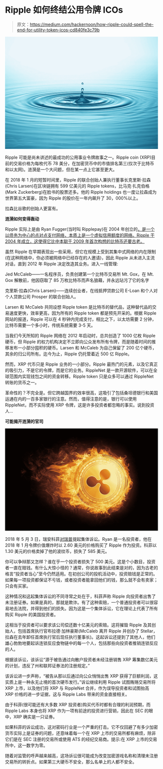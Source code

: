 # Ripple 如何终结公用令牌 ICOs

> 原文：<https://medium.com/hackernoon/how-ripple-could-spell-the-end-for-utility-token-icos-cd840fe3c79b>

![](img/2b8a5311808d0995c88bcb45a30a062e.png)

Ripple 可能是尚未讲述的最成功的公用事业令牌故事之一。Ripple coin (XRP)目前的交易价格为每枚代币 78 美分，在加密货币中的市值排名第三(仅次于比特币和以太网)。涟漪是一个大问题，但在某一点上它甚至更大。

在 2018 年 1 月的短暂时间里，Ripple 的联合创始人兼执行董事长克里斯·拉森(Chris Larsen)在区块链拥有 599 亿美元的 Ripple tokens，比马克·扎克伯格(Mark Zuckerberg)在脸书的股票还多。他的 Ripple holdings 也一度让拉森成为世界第五大富豪，因为 Ripple 的股价在一年内飙升了 30，000%以上。

拉森比谷歌的创始人更富有。

**涟漪如何变得轰动**

Ripple 实际上是由 Ryan Fugger(当时叫 Ripplepay)在 2004 年创立的[，是一个以债务为中心的点对点支付网络，本质上是一个虚拟信用额度的网络。Ripple 于 2004 年成立，这使得它比中本聪于 2009 年首次构想的比特币还要古老。](https://bitcoinmagazine.com/articles/introducing-ripple/)

虽然 Ripple 在早期表现出一些采用，但它在规模上受到其集中式网络的内在限制(在这种网络中，你必须被网络中已经存在的人邀请)，因此 Ripple 从未进入主流对话，直到 2012 年 Ripple 决定改造其业务。进入一线管理:

Jed McCaleb——一名程序员，负责创建第一个比特币交易所 Mt. Gox，在 Mt. Gox 解散前，他因窃取了 85 万枚比特币而声名狼藉，并永远玷污了它的名字

克里斯·拉森(Chris Larsen)——连续创业者，在线抵押贷款公司 E-Loan 和个人对个人贷款公司 Prosper 的联合创始人。

Larsen 和 McCaleb 共同设想 Ripple token 是比特币的替代品，这种替代品的交易速度更快，效率更高，因为所有的 Ripple token 都是预先开采的。根据 Ripple 网站的报道，Ripple 可以在 4 秒钟内完成支付，相比之下，以太坊需要 2 分钟，比特币需要一个多小时，传统系统需要 3-5 天。

当我们今天所知的 Ripple 网络在 2012 年启动时，总共创造了 1000 亿枚 Ripple 硬币，但 Ripple 的权力机构决定不立即向公众发布所有令牌，而是随着时间的推移发布一小部分囤积的硬币。Larsen 和 McCaleb 为自己保留了 200 亿个硬币，其余的归公司所有。迄今为止，Ripple 仍托管着近 500 亿 Ripple。

然而，XRP 代币只是 Ripple 业务的一小部分。Ripple 最热门的元素，以及它真正的吸引力，不是它的令牌，而是它的业务。RippleNet 是一款开源软件，可以在全球范围内实现钱包之间的资金转移。Ripple token 只是众多可以通过 RippleNet 转账的货币之一。

革命性的？不完全是。但它跨越国界的效率很高，这吸引了包括桑坦德银行和美国运通在内的一百多家银行的注意。然而，值得注意的是，银行可以使用 RippleNet，而不实际使用 XRP 令牌，这是许多投资者都忽略的事实。说到投资人…

**可能揭开涟漪的官司**

![](img/044558b7591441e424c2d4272bde89d3.png)

2018 年 5 月 3 日，瑞安科菲[对瑞普](https://static1.squarespace.com/static/5938711a9de4bb74f63b4059/t/5aebc4112b6a28e0ef4a0381/1525400594617/Coffey+v+Ripple+Labs+Complaint.pdf)提起集体诉讼。Ryan 是一名投资者，他在 2018 年 1 月令牌价值爆炸时以 2.60 美元的价格购买了 Ripple 作为投资。科菲以 1.30 美元的价格卖掉了他的波纹币，损失了 585 美元。

你可以争辩那又怎样？谁在乎一个投资者损失了 500 美元。这是个小数目，投资者一直在赔钱。有什么大惊小怪的？通常，你说故事到此结束是对的，因为古老的格言“投资者当心”至今仍然适用。在初创公司的投机活动中，投资赔钱是正常的。如果每一项投资都保证不亏钱，或者投资者能拿回他们的钱，那么就不会有卖家；只会有买家。

这种情况和这起集体诉讼的不同寻常之处在于，科菲声称 Ripple 向投资者出售了未注册证券。如果是真的，那就是欺诈。有了这种索赔，一个普通投资者可以很容易地去法院，并得到他们的损失。因为这是一个集体诉讼，它在理论上代表了所有购买 Ripple 的美国投资者。

这相当于投资者可以要求该公司偿还数十亿美元的索赔。这将摧毁 Ripple 及其创始人，包括首席执行官布拉德·加林豪斯(McCaleb 离开 Ripple 并创办了 Stellar，拉森在去年卸任首席执行官后现任执行董事长)。这起诉讼还提到了其他人，他们雄心勃勃地要起诉连锁反应食物链中的每一个人，包括那些向投资者推销连锁反应的人。

根据该诉讼，该诉讼“源于被告通过向散户投资者未经注册销售 XRP 筹集数亿美元的计划，违反了州和联邦证券法的注册规定。”

该诉讼进一步声称，“被告从那以后通过向公众悄悄出售 XRP 获得了巨额利润，这实质上是一种永无止境的首次硬币发行。”诉讼继续利用 Ripple 试图贿赂交易所将 XRP 上市，以及他们将 XRP 与 RippleNet 合并，作为误导投资者和试图抬高 XRP 价格的进一步证据，这与 Ripple Labs 带来的资金直接相关。

由于科菲(很可能还有大多数 XRP 投资者)购买代币时都有合理的利润预期，而 Ripple Labs 本身也将 XRP 作为一项有前途的投资进行营销，因此在 SEC 的眼中，XRP 确实是一只证券。

如果科菲的诉讼成功，这对密码行业是一个严重的打击。它不仅回避了有多少加密货币实际上是证券的问题，还意味着每一个在 XRP 上市的交易所都有麻烦，除非它们是在 SEC 注册的交易所或使用 ATS 的经纪交易商。提示:在 XRP 上市的交易所中，这一数字为零。

随着对监管的呼声越来越高，这场诉讼很可能成为改变加密游戏名称和清理未注册交易所的转折点。如果第三大硬币不安全，那么名单上的人都不安全。